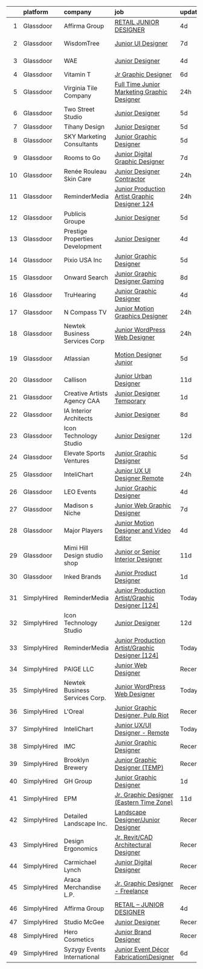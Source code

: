 

|    | platform    | company                           | job                                                                                                                                                                                                                                                                                                                                                                                                                                                                                                                                                                                                                                                                                                                                                                                                                                                                                                                                                                                                                                                                                                                                                                                                                                                                                                                                                                                    | update_time   | location          |
|---:|:------------|:----------------------------------|:---------------------------------------------------------------------------------------------------------------------------------------------------------------------------------------------------------------------------------------------------------------------------------------------------------------------------------------------------------------------------------------------------------------------------------------------------------------------------------------------------------------------------------------------------------------------------------------------------------------------------------------------------------------------------------------------------------------------------------------------------------------------------------------------------------------------------------------------------------------------------------------------------------------------------------------------------------------------------------------------------------------------------------------------------------------------------------------------------------------------------------------------------------------------------------------------------------------------------------------------------------------------------------------------------------------------------------------------------------------------------------------|:--------------|:------------------|
|  1 | Glassdoor   | Affirma Group                     | [RETAIL   JUNIOR DESIGNER](https://www.glassdoor.com/partner/jobListing.htm?pos=116&ao=1136043&s=58&guid=000001821a6657b1842e709295e3e5b5&src=GD_JOB_AD&t=SR&vt=w&ea=1&cs=1_8b010e85&cb=1658300291398&jobListingId=1008008085680&jrtk=3-0-1g8d6clvgkf2l801-1g8d6clvvgagu800-a4a48f70de7c8df1-)                                                                                                                                                                                                                                                                                                                                                                                                                                                                                                                                                                                                                                                                                                                                                                                                                                                                                                                                                                                                                                                                                         | 4d            | New York, NY      |
|  2 | Glassdoor   | WisdomTree                        | [Junior UI Designer](https://www.glassdoor.com/partner/jobListing.htm?pos=127&ao=1136043&s=58&guid=000001821a6657b1842e709295e3e5b5&src=GD_JOB_AD&t=SR&vt=w&cs=1_dc5d105e&cb=1658300291399&jobListingId=1008001118154&jrtk=3-0-1g8d6clvgkf2l801-1g8d6clvvgagu800-ea2575a827cd9959-)                                                                                                                                                                                                                                                                                                                                                                                                                                                                                                                                                                                                                                                                                                                                                                                                                                                                                                                                                                                                                                                                                                    | 7d            | New York, NY      |
|  3 | Glassdoor   | WAE                               | [Junior Designer](https://www.glassdoor.com/partner/jobListing.htm?pos=109&ao=1110586&s=58&guid=000001821a6657b1842e709295e3e5b5&src=GD_JOB_AD&t=SR&vt=w&ea=1&cs=1_6c5bd822&cb=1658300291398&jobListingId=1008008063232&cpc=036CEF58F9688075&jrtk=3-0-1g8d6clvgkf2l801-1g8d6clvvgagu800-0fd0313dfadfda3f--6NYlbfkN0Bl9QJxqCZcWcAyXa034HOvbvet4oZucNDN581_ynRfl1w4Z2vSbYLN9J-8UY_LNbirN5LLMGGnfSm2GNK07V-OSMHUkmOZFMzFfWXYH6DJqvANaaMLJ95AT8p4PdhW1XjmjR4b1ATq8P0epZSo0-R2HIhlFQJv7-4Ni8BDirUv9df_aJSLsPfPudWJlc1Dq5EmWdr9jGQzVpX-v-D0_3DQ1hDXQkJL_CCD5hziqOpuTaS2avhIP5EszTtq9KBPAE9cOpw05Cmo4sCwDqkGsF6pozVAxn8CdTikli-JycKPeoziqjpj7jzcjaz09loCyw3p-5XkjEGRu5nyztu1Q2kQj0Qtuq3s_SQt_ZLw7hKfoTqV0SSJaFpkCniVWwa5l4vJbnPiUWpkBHPaRFb_1jEtXyGCntHl0U79NXD5uhZnNJt-nMr8i7zE69kQ7SnE7QpY_d33bYj6Sgls71hIxVE38k2R3G0_eItEw1riw5xCwa75qOnkNnfxYkMFBF2ipyyNClZ2FeCoQrui9oWSBHqd)                                                                                                                                                                                                                                                                                                                                                                                                                                                                                                             | 4d            | Rochester, NY     |
|  4 | Glassdoor   | Vitamin T                         | [Jr  Graphic Designer](https://www.glassdoor.com/partner/jobListing.htm?pos=111&ao=1110586&s=58&guid=000001821a6657b1842e709295e3e5b5&src=GD_JOB_AD&t=SR&vt=w&cs=1_1aa4ee9f&cb=1658300291398&jobListingId=1008004122109&cpc=C4A69CCDBB3B9599&jrtk=3-0-1g8d6clvgkf2l801-1g8d6clvvgagu800-f927bbf179ecebf4--6NYlbfkN0DMrcEu7yrtATojKJA7cEzGQ3FdRGWLh0CZQInL4ECGI6k5tN82kdM0cJmh4vC7GgjU4IZFPHYOlc5pUxMEeRMxtJYZKHkPHdtO62Iy9lVoZhAIu2S4XzkDEEtmJ95GBdsERpUV-98-k1rqGhn_uEH7OyVudsc8q053j9TlfObxluMOMpCYIOCcEX_qziZxa1woauG8MnMgdfuGrSvrscMaqedPcBocdNqJMignkFxsP_oeOsrEFLxBmkKth2wfGI9sj3KyX0Cgs3S3r6xB9Urm1AzRlKe8B9vumuszBcvti2CyGCbl8tXrkaeek_hLbTgLbnYwI7RGXvgPt6w4wNORYtDg-sU_t-8To_-RE5PBQFS97rsQPTFZJ8F0OmDoUYnpiGpaERN5uSBYObkBrLWbqwlUXzBRY4D-TWaHXOAV_CsDfO3rdnp0eqo9pgVGTH7sqNlEdydlryS3zbJ_6jDF)                                                                                                                                                                                                                                                                                                                                                                                                                                                                                                                                                                             | 6d            | Carlsbad, CA      |
|  5 | Glassdoor   | Virginia Tile Company             | [Full Time Junior Marketing Graphic Designer](https://www.glassdoor.com/partner/jobListing.htm?pos=108&ao=1110586&s=58&guid=000001821a6657b1842e709295e3e5b5&src=GD_JOB_AD&t=SR&vt=w&ea=1&cs=1_0458d955&cb=1658300291398&jobListingId=1008014408696&cpc=4B86475FAF393599&jrtk=3-0-1g8d6clvgkf2l801-1g8d6clvvgagu800-0f518ebd2cefe110--6NYlbfkN0CtwOkgDuej6vPfWODMxjOIyNEohQmdYMppGq8y8dOpBmiJ3WNboc6iAPbRXzNCuTpcguZQjpVZGB8cEjocrDOmAFl35M3SQUtKtzOESm9O6hUvU_1VBJDFmzHuqkJqUravwjfshD0l2F-_0k6qm_hLKzEjkU6cgJXKAesvdBNANo7eUHp9bnozlK1IeVx3U0gsSvzK8Go3Ed-NYM-qUHS2WvDTmLFk9uzIip2JVhDSMJsqiw028AibHfJb60Ve_x2sAjTzV5nINKDT-Fe1Ut29DRZjVLAZ7ML9j-_DVnoNG886cT3DnH2NSUgmnkGKmR3QiWq-BoWLmZmgg7dZPvLVEQ98EwivqvgSZMtaV3az0I8g5OdnHWlU77aBU2XlWSbDsTTS8P7FUydkmJSKkty-6VFBfcI2dZ7k2hqHtQMnmSTFtUwRjyJ5MWlIqP2PfvZgPm0Dw7fbFuCr7pLbWH9EjttQ0b6nMlq7_RVi2mHm27lxpwwEPReFHS0XUicFjGl8ZwLtjyrS1g%3D%3D)                                                                                                                                                                                                                                                                                                                                                                                                                                                                                     | 24h           | Livonia, MI       |
|  6 | Glassdoor   | Two Street Studio                 | [Junior Designer](https://www.glassdoor.com/partner/jobListing.htm?pos=121&ao=1136043&s=58&guid=000001821a6657b1842e709295e3e5b5&src=GD_JOB_AD&t=SR&vt=w&cs=1_5a1b49c7&cb=1658300291399&jobListingId=1008007083697&jrtk=3-0-1g8d6clvgkf2l801-1g8d6clvvgagu800-3a94edd1c86b1a31-)                                                                                                                                                                                                                                                                                                                                                                                                                                                                                                                                                                                                                                                                                                                                                                                                                                                                                                                                                                                                                                                                                                       | 5d            | Richmond, VA      |
|  7 | Glassdoor   | Tihany Design                     | [Junior Designer](https://www.glassdoor.com/partner/jobListing.htm?pos=128&ao=1136043&s=58&guid=000001821a6657b1842e709295e3e5b5&src=GD_JOB_AD&t=SR&vt=w&ea=1&cs=1_8f389afc&cb=1658300291399&jobListingId=1008004987170&jrtk=3-0-1g8d6clvgkf2l801-1g8d6clvvgagu800-417478fde8088668-)                                                                                                                                                                                                                                                                                                                                                                                                                                                                                                                                                                                                                                                                                                                                                                                                                                                                                                                                                                                                                                                                                                  | 5d            | Manhattan         |
|  8 | Glassdoor   | SKY Marketing Consultants         | [Junior Graphic Designer](https://www.glassdoor.com/partner/jobListing.htm?pos=129&ao=1136043&s=58&guid=000001821a6657b1842e709295e3e5b5&src=GD_JOB_AD&t=SR&vt=w&ea=1&cs=1_96714017&cb=1658300291399&jobListingId=1008005887673&jrtk=3-0-1g8d6clvgkf2l801-1g8d6clvvgagu800-80982f50376c987f-)                                                                                                                                                                                                                                                                                                                                                                                                                                                                                                                                                                                                                                                                                                                                                                                                                                                                                                                                                                                                                                                                                          | 5d            | Kirkwood, MO      |
|  9 | Glassdoor   | Rooms to Go                       | [Junior Digital Graphic Designer](https://www.glassdoor.com/partner/jobListing.htm?pos=101&ao=1110586&s=58&guid=000001821a6657b1842e709295e3e5b5&src=GD_JOB_AD&t=SR&vt=w&ea=1&cs=1_38132221&cb=1658300291396&jobListingId=1008001148728&cpc=6FC5BA77C9A4CD78&jrtk=3-0-1g8d6clvgkf2l801-1g8d6clvvgagu800-74276c1bbba1a979--6NYlbfkN0DQkrWslipYdAKKBYyyAy12PZe5Qif844XZvzAwxKbcyIRxhdHaqMzJraSVoY3LdvZUnxckYEK1smmjb8RstgBo6vXmKg0YAPBg0DD6VgXZZtpqUR1_Y4DfY0Jt9XSCt80yXKDC09bs5r2Ui2AKEw_yV7HLv_WzlmD7RtLNijOgqK_98xzQPpdxoE6j_KAh4QmWmtf29A3opLD--1SxjFnJqBtNoB-Ig5htMBM3zcJCk119EU9cDg-DZt0LRBasu1ACssGPqtvRihKgxBWsuKn8t5F3iYcQOit4vnIaiucuHtNNbdlMwYlIX4oDU0dyyMXRZdll2a-Qz_e5vd7SCt8Ry8j5ke6N8cg-XHrTUWBSSNxhrXFCvNuUAiOMSSohFwwm5ETo-19R8l0smXSi4eR-PIz87_OtnwSxA8rpb-zf9XwVXk8kxztiJ5zSILl6_mF6fp_pD-zj974xnRTE7Tc3VXJBkmxZlft__aSPfnpm7Eh76Uka8nl1pr5QktL5X2iBWtfkewZlvb0LOdRakHaHeHW_noqHjA8qPgsvv-h9nA%3D%3D)                                                                                                                                                                                                                                                                                                                                                                                                                                                                 | 7d            | Atlanta, GA       |
| 10 | Glassdoor   | Renée Rouleau Skin Care           | [Junior Designer  Contractor ](https://www.glassdoor.com/partner/jobListing.htm?pos=126&ao=1136043&s=58&guid=000001821a6657b1842e709295e3e5b5&src=GD_JOB_AD&t=SR&vt=w&ea=1&cs=1_37a97b49&cb=1658300291399&jobListingId=1008014606944&jrtk=3-0-1g8d6clvgkf2l801-1g8d6clvvgagu800-d83ad738c8700610-)                                                                                                                                                                                                                                                                                                                                                                                                                                                                                                                                                                                                                                                                                                                                                                                                                                                                                                                                                                                                                                                                                     | 24h           | Austin, TX        |
| 11 | Glassdoor   | ReminderMedia                     | [Junior Production Artist Graphic Designer  124 ](https://www.glassdoor.com/partner/jobListing.htm?pos=105&ao=1110586&s=58&guid=000001821a6657b1842e709295e3e5b5&src=GD_JOB_AD&t=SR&vt=w&ea=1&cs=1_3c8ad0fa&cb=1658300291397&jobListingId=1008015049343&cpc=8795CF9063CD573D&jrtk=3-0-1g8d6clvgkf2l801-1g8d6clvvgagu800-483923777035cfd3--6NYlbfkN0BV5xWQvMmIkgUcdRWb7iWRWS4LnwJ0A4ASNg0KGqrukA_POA8ifgoOj7ZHGRdIKnJ6hU-Fy6hPRatKZ6qieiqvEvHj1oqrTY0pPiXCJ8Br1qXsme6Nkk9Pt9LV9bT_ahxJy2MUFPpA0rgFw3VAzODJAa2N6_q5OshETSVwVEzbW1JPJkimDcEuDGFDkUvGDcE_Rfja9NOtUrK7BFxw5UpQXKSs9s3wDctKw2ZnPb2NZAm_v_oMw6FR8rgQ-G_-RS8OCrV6gdYH6Szy7p20aXZ9mfKKw6NfyIj9YSiQ8leG5uQXLS1kxb3Bqs_QvihTUYUr8bNCZMFkRAVqwUGc36SD0NSUyKrW0CqeGaT1l2lGjl6KWPRTPAFxDNCAWTSpXGTii1vKU0_xoNndqt2BWnFKvgBcit7WAne1aBel4tLclMg53PMzPcbS7He5VbfcdkgVBcasc9Kyn2i4KGVRP4q-UKRrUasFOyfH8UQLsiJcTFTwTaW2q-csO82xy1J5Lad56OIqFmEz-g%3D%3D)                                                                                                                                                                                                                                                                                                                                                                                                                                                                                 | 24h           | Remote            |
| 12 | Glassdoor   | Publicis Groupe                   | [Junior Designer](https://www.glassdoor.com/partner/jobListing.htm?pos=117&ao=1136043&s=58&guid=000001821a6657b1842e709295e3e5b5&src=GD_JOB_AD&t=SR&vt=w&ea=1&cs=1_f063d1e9&cb=1658300291398&jobListingId=1008007014084&jrtk=3-0-1g8d6clvgkf2l801-1g8d6clvvgagu800-af638de280eb5e08-)                                                                                                                                                                                                                                                                                                                                                                                                                                                                                                                                                                                                                                                                                                                                                                                                                                                                                                                                                                                                                                                                                                  | 5d            | New York, NY      |
| 13 | Glassdoor   | Prestige Properties   Development | [Junior Designer](https://www.glassdoor.com/partner/jobListing.htm?pos=103&ao=1110586&s=58&guid=000001821a6657b1842e709295e3e5b5&src=GD_JOB_AD&t=SR&vt=w&ea=1&cs=1_4fdefacc&cb=1658300291397&jobListingId=1008008019748&cpc=4050D81B60456B41&jrtk=3-0-1g8d6clvgkf2l801-1g8d6clvvgagu800-329591383291a01b--6NYlbfkN0Bb_KO0cHvOdgGnYjQBDv7SisHEyIXi-BgBvgNaNv-EOAYiAUz8jZXXuFXwfJH_ixb3Hj5Qrv9gfufCCMjXR8Mmn9kDyjAXbufkyskoGAQaRCQEaUIvggHw5So7i9Ed4mcV6I2zazRJY5VHiuH-AjIH-9gwPXKjyRaiWqIf9dHQI9MCnZhi12BxIr8E-UgQOCWIoKulxBIgpnkJGfABS_MYqUytxJFBNaE4wHTOV9bRNfqWVA4qWKyJUVKTz-UL6qba1DrM4h_XppI_wWyLHjl1ttx-MpqswpNb8arBlIas_rfubvduDZBGoiLAq7u7aPfW9qhUFecaCZSA9_COxihK7JVWqi_MEOMmLj0Lfbru6XTV-Gv3_ANRsz4HX1CYLkgX0T6upACpfCbz5Ajzz2WQzxtABEeJJr6FkrloHdjQUb7A5xvEAeRLrimrj0bmBMzHJVtGRtsEnmatsvduZBvkHYw5S4W8weelRnmwR_3uI0u9Qa-SH1yoAyIZKktbObs%3D)                                                                                                                                                                                                                                                                                                                                                                                                                                                                                                                               | 4d            | New York, NY      |
| 14 | Glassdoor   | Pixio USA Inc                     | [Junior Graphic Designer](https://www.glassdoor.com/partner/jobListing.htm?pos=110&ao=1110586&s=58&guid=000001821a6657b1842e709295e3e5b5&src=GD_JOB_AD&t=SR&vt=w&ea=1&cs=1_d2a84447&cb=1658300291398&jobListingId=1008006244529&cpc=451933188B21919D&jrtk=3-0-1g8d6clvgkf2l801-1g8d6clvvgagu800-0bdb769840842c83--6NYlbfkN0BzyIYrTMR_AjNKh_kvAG8N613gtHPANQ3sdLTkrtBd-_2lJjTOPLgnXNL06stVdOWD079pJOyd4ugv9jg42Kp2LJYDjlqe9Wio2wnGti9Qet7qehq2ARN04CVZyHTbLEq7NRJfd6-wAZch2AnNkgh85x2qwDO1JmNjbxyfXHP_exx12cKKTZRRpy2s387VrY4nsngBsk63YnOIAOnQCdORuw4CG-vnNH4x7QOl2Urf2WEJMg4lCNEwRM2DzjwYMox5FHdowiTzJIdHo4aIRPH3rHbzP1tWxH29t0yX31KKjOfBtSXMI4KmZ0vfExizMAc_H6J2Nh6v3e8SHwtCjLeLci6r7JAfiOlt5ZLLKoQhaLBhfxZCllf4ysw6y3v9Cztbd0s6T0N7C0Nr9dkK38tZz4CqRzD2djHD4R3ASr3O76E3I-SwcABYqmokFGtCPYbJ2Zl6WbuBRnleydxkWHj-nwtK0lfyNn0Mao592zuObcjpmqt3Qskik3knMYql6_s%3D)                                                                                                                                                                                                                                                                                                                                                                                                                                                                                                                       | 5d            | Torrance, CA      |
| 15 | Glassdoor   | Onward Search                     | [Junior Graphic Designer   Gaming](https://www.glassdoor.com/partner/jobListing.htm?pos=112&ao=1110586&s=58&guid=000001821a6657b1842e709295e3e5b5&src=GD_JOB_AD&t=SR&vt=w&cs=1_9ab26d2d&cb=1658300291398&jobListingId=1007998838857&cpc=F4EED0218A761C36&jrtk=3-0-1g8d6clvgkf2l801-1g8d6clvvgagu800-d7cd3143d881ba2f--6NYlbfkN0B7YoEZZ2QAGDyEGGmBPAUWSHc1Mt3sMCn9FehKcWA3w0R0aH9tn_iPRPZmwuOkWsw1JX1ALPSIvWOLQ0KiT2TNsrSH32HdFFHmnGqyIADhcNQ0PNPuTDGoGQwpQjU4VCzzwOeoEUXyi7lbf7M6FrEcPNa1rFOju4dCzu5NLjPPsekXuHNCwyOI3A0NjuX5NSIUT6IRMMaa2sguhqwsJ0OLkHedOJtmV2luiPP0xyZv2UoXc_to6xqeYeenEw1HXJZV-xtZcTGUhv-RzhkiqtgbdHqxamK11yBXxA7wyobGIC3Zi570LoTvFs60oTtvwPMSwZMOZAoUDrz3blFB1lTPJMC5JbJdpSVVhp_bHttWFgsjhLQ1PZSp5xccKlFiXB-OHfmw_NfOttJh6zD3i266pf6H7YEOWTSmdjOPnRVzmXXoCtNTnl3VWrj9oSBPKwklg2PH6YkLA47sBT6BGH-p8Iz6tR6aYtLJK8L5gHT7bWDR3GB6OuIr5PoKDd4aB50QIyrYP34l4bOTGvOOIf3vAG_ZImSegcge5Y0q-cCTicxSUaj8ubh_-m547zw8Kjv6QwqnYygbQcOPdybzGkJ9UoWbDcQB2wXx7PsKTWNerUp_rYiItvnuRt5HbvkDb0Cnsdf1NrDcwTWOfMrxgQCnsMfslpDqVtcIOSOXvCKYZGIwYenr5ymvQYJ_KiSCwg5BMKczq7iYjy68_y4o0BjSttaFH37Zs1T-z18Smq8reeFOqHdLQwpGFPhevwZi8q4eqdKEFKWgIF4xnBy5PrS6-aV_PR22cNxn7qGgk4CaZr3UuskrorK3r2Dn_e0i2xewuMrQad8PSnzmR9vwW16pRVJ-Pe5DrI64sdHghcS2FAyNjStummVvfH5S-AzAbWGwWPd137F11o4lZuJDYH5kJk6PnRacDSNqhRH0cCpei1Pv2b_1dp7Zruj_qq3d1RAP3hD8k8dzJ_ckOPx0rIzuSq5ULyAWfcI1bk1Oo2WYa_5AF_Kla7zV) | 8d            | El Segundo, CA    |
| 16 | Glassdoor   | TruHearing                        | [Junior Graphic Designer](https://www.glassdoor.com/partner/jobListing.htm?pos=119&ao=1136043&s=58&guid=000001821a6657b1842e709295e3e5b5&src=GD_JOB_AD&t=SR&vt=w&cs=1_af1cb1e6&cb=1658300291399&jobListingId=1008008915941&jrtk=3-0-1g8d6clvgkf2l801-1g8d6clvvgagu800-2895c394de9a04fa-)                                                                                                                                                                                                                                                                                                                                                                                                                                                                                                                                                                                                                                                                                                                                                                                                                                                                                                                                                                                                                                                                                               | 4d            | Draper, UT        |
| 17 | Glassdoor   | N Compass TV                      | [Junior Motion Graphics Designer](https://www.glassdoor.com/partner/jobListing.htm?pos=102&ao=1110586&s=58&guid=000001821a6657b1842e709295e3e5b5&src=GD_JOB_AD&t=SR&vt=w&ea=1&cs=1_32dd5154&cb=1658300291396&jobListingId=1008015223365&cpc=BF2D99A98B89D842&jrtk=3-0-1g8d6clvgkf2l801-1g8d6clvvgagu800-ea05ee95f4ab9eee--6NYlbfkN0BdDHiSlq2TKVYTvK036ioTcRDjelCKzvFOpLFiF--0iUzYErW7nnYgtjlTpPrgpzWHjaGdMKsuTfltvkixwiJQfS7Hr_5e22uI0_wlBzVCYzCQxUEmhsjoIjfkh4_890S8lXfgaiQlMsT5GjccUMcdSsJ-uFjRIf9wWVrOwD2rggJgLjkV0g2w9gC5PA2lBQ3lcF06OQL9FMa1N2ZE5kJL9ExYuPpaPvVDh7MLfu00gFR7c7EFaHgkRpy-lzCDT1RWF18kCqrTZSzWWwHtQClX9ffIuReXn5jlMpgXhc7nJQXwYsc8vPon_rNFh0OIviNMD1k9h1qwGAp_deN2QfI-F0A4cVP2Parmbz2Wyf1fkZ43jTgyhhbcVCNp3e-Bz20h2xrIjSfiXHW7wnmtojhrIkXYOY4MakII__vU5ecw49tofY39p_kEIDzZmZG4NJa_69JnAxEUbtK-TfLo9io-kyLG-xKY_AiCXG7Xx_aERu3BNoHVaDLf3EcovW3s-vKkw5r4_7K85A%3D%3D)                                                                                                                                                                                                                                                                                                                                                                                                                                                                                                 | 24h           | Lakewood, CO      |
| 18 | Glassdoor   | Newtek Business Services Corp     | [Junior WordPress Web Designer](https://www.glassdoor.com/partner/jobListing.htm?pos=123&ao=1136043&s=58&guid=000001821a6657b1842e709295e3e5b5&src=GD_JOB_AD&t=SR&vt=w&ea=1&cs=1_c712eaf2&cb=1658300291399&jobListingId=1008015002972&jrtk=3-0-1g8d6clvgkf2l801-1g8d6clvvgagu800-8955ce37f6007486-)                                                                                                                                                                                                                                                                                                                                                                                                                                                                                                                                                                                                                                                                                                                                                                                                                                                                                                                                                                                                                                                                                    | 24h           | Remote            |
| 19 | Glassdoor   | Atlassian                         | [Motion Designer  Junior](https://www.glassdoor.com/partner/jobListing.htm?pos=120&ao=1136043&s=58&guid=000001821a6657b1842e709295e3e5b5&src=GD_JOB_AD&t=SR&vt=w&cs=1_b4ff0999&cb=1658300291399&jobListingId=1008006865575&jrtk=3-0-1g8d6clvgkf2l801-1g8d6clvvgagu800-ec394c8c6f574f01-)                                                                                                                                                                                                                                                                                                                                                                                                                                                                                                                                                                                                                                                                                                                                                                                                                                                                                                                                                                                                                                                                                               | 5d            | San Francisco, CA |
| 20 | Glassdoor   | Callison                          | [Junior Urban Designer](https://www.glassdoor.com/partner/jobListing.htm?pos=118&ao=1136043&s=58&guid=000001821a6657b1842e709295e3e5b5&src=GD_JOB_AD&t=SR&vt=w&cs=1_e991ad3b&cb=1658300291399&jobListingId=1007992982084&jrtk=3-0-1g8d6clvgkf2l801-1g8d6clvvgagu800-d1e7b16237dd331d-)                                                                                                                                                                                                                                                                                                                                                                                                                                                                                                                                                                                                                                                                                                                                                                                                                                                                                                                                                                                                                                                                                                 | 11d           | Remote            |
| 21 | Glassdoor   | Creative Artists Agency  CAA      | [Junior Designer   Temporary](https://www.glassdoor.com/partner/jobListing.htm?pos=125&ao=1136043&s=58&guid=000001821a6657b1842e709295e3e5b5&src=GD_JOB_AD&t=SR&vt=w&cs=1_bee1c4db&cb=1658300291399&jobListingId=1008012819270&jrtk=3-0-1g8d6clvgkf2l801-1g8d6clvvgagu800-a001ea84197bf29b-)                                                                                                                                                                                                                                                                                                                                                                                                                                                                                                                                                                                                                                                                                                                                                                                                                                                                                                                                                                                                                                                                                           | 1d            | Los Angeles, CA   |
| 22 | Glassdoor   | IA Interior Architects            | [Junior Designer](https://www.glassdoor.com/partner/jobListing.htm?pos=122&ao=1136043&s=58&guid=000001821a6657b1842e709295e3e5b5&src=GD_JOB_AD&t=SR&vt=w&cs=1_93667745&cb=1658300291399&jobListingId=1007998408711&jrtk=3-0-1g8d6clvgkf2l801-1g8d6clvvgagu800-b0ee244ad46dec43-)                                                                                                                                                                                                                                                                                                                                                                                                                                                                                                                                                                                                                                                                                                                                                                                                                                                                                                                                                                                                                                                                                                       | 8d            | Washington, DC    |
| 23 | Glassdoor   | Icon Technology Studio            | [Junior Designer](https://www.glassdoor.com/partner/jobListing.htm?pos=115&ao=1136043&s=58&guid=000001821a6657b1842e709295e3e5b5&src=GD_JOB_AD&t=SR&vt=w&ea=1&cs=1_80692fc4&cb=1658300291398&jobListingId=1007989903126&jrtk=3-0-1g8d6clvgkf2l801-1g8d6clvvgagu800-2a3bc2ab80c39040-)                                                                                                                                                                                                                                                                                                                                                                                                                                                                                                                                                                                                                                                                                                                                                                                                                                                                                                                                                                                                                                                                                                  | 12d           | Remote            |
| 24 | Glassdoor   | Elevate Sports Ventures           | [Junior Graphic Designer](https://www.glassdoor.com/partner/jobListing.htm?pos=124&ao=1136043&s=58&guid=000001821a6657b1842e709295e3e5b5&src=GD_JOB_AD&t=SR&vt=w&cs=1_0502bedd&cb=1658300291399&jobListingId=1008006147062&jrtk=3-0-1g8d6clvgkf2l801-1g8d6clvvgagu800-8ce9a23664755ac3-)                                                                                                                                                                                                                                                                                                                                                                                                                                                                                                                                                                                                                                                                                                                                                                                                                                                                                                                                                                                                                                                                                               | 5d            | Charlotte, NC     |
| 25 | Glassdoor   | InteliChart                       | [Junior UX UI Designer   Remote](https://www.glassdoor.com/partner/jobListing.htm?pos=114&ao=1136043&s=58&guid=000001821a6657b1842e709295e3e5b5&src=GD_JOB_AD&t=SR&vt=w&ea=1&cs=1_7f4337ae&cb=1658300291398&jobListingId=1008015971312&jrtk=3-0-1g8d6clvgkf2l801-1g8d6clvvgagu800-0dbe805531d277ca-)                                                                                                                                                                                                                                                                                                                                                                                                                                                                                                                                                                                                                                                                                                                                                                                                                                                                                                                                                                                                                                                                                   | 24h           | Charlotte, NC     |
| 26 | Glassdoor   | LEO Events                        | [Junior Graphic Designer](https://www.glassdoor.com/partner/jobListing.htm?pos=104&ao=1110586&s=58&guid=000001821a6657b1842e709295e3e5b5&src=GD_JOB_AD&t=SR&vt=w&ea=1&cs=1_649fb78e&cb=1658300291397&jobListingId=1008007960054&cpc=65CC663E25211861&jrtk=3-0-1g8d6clvgkf2l801-1g8d6clvvgagu800-5e7b653b70f14f7d--6NYlbfkN0CNc4_XkOrCJIG4rbt7jOELJF_6cAKStNL9BRzWr9Kw73t-1jSZZH-R84M1hC2PNiUDCEqLzJHRV7MlTBOedsRhv9iCjP6j5VtHoInwaEUJwFt-L4UNZXQssAj1vTORSrYumxDGicv6znOjx1J10URkEt9jzYTKfE0bbIf4ZAl-x4N_KIM5XmswffzKbhRJMBocV44EDNfnziWKzEset6KZhRHlV_ChQj4o-CEq5jPcOEXLbrMhKkxWOskV3v0UjIUstqfyRP8lblG-YGEfoV8gzdOe4vx-aSugsUbs9mKWCfFRdir6qgqPJthCxZMwcHt8ef4CM5bKVQhdlVCA99yURI_6FroUGx2F7XcsqBvQ6aC_lnnN1LoQsxJVCBBI0WspuFVvQJ-pDPFdPc2-wfMKo9mpAP0zNeVYbqrz4W-BavICLXnx2zgERQJMXKRDI7V39c9vltplpD6tA2Gz1-kULY2DerqUYlOOzlSv2RgqZbXuohPXWtoJiY0rFGuQylI%3D)                                                                                                                                                                                                                                                                                                                                                                                                                                                                                                                       | 4d            | Chattanooga, TN   |
| 27 | Glassdoor   | Madison s Niche                   | [Junior Web Graphic Designer](https://www.glassdoor.com/partner/jobListing.htm?pos=107&ao=1110586&s=58&guid=000001821a6657b1842e709295e3e5b5&src=GD_JOB_AD&t=SR&vt=w&ea=1&cs=1_96f35abb&cb=1658300291397&jobListingId=1008000005488&cpc=0C139D4CAD5A6DB2&jrtk=3-0-1g8d6clvgkf2l801-1g8d6clvvgagu800-b85efc0560875412--6NYlbfkN0C6iEdS2B8JndfZNWOJhyxI8YeMSTiVLAF7vxmBEk58pxukV9AyZn9T8DDybGLg0H5KOf4dCDm29uR1bAcTjnsXIwstKQx8JsUxXDKNwtIZJqdJqlNYGV4NmhgPcDZKXcf1h-9FN85uMbQg8sSn7CdwVo1x4HFMfve63fK9j_w8FDZtvuAg9UvX2VfwtDI7NaQvwIojej3OWZMI2hYlnvmDYJ26eqMIOi_9yC-L-vNiqkVK1x7DsZ9n0df8r7aN-xBo4ijB7g0f1MdMmKxhuMCJ3Q8Z93HFg4D_-3dV1RB0MYZyCzj-osBozZmtatX1goZy6kSZavLtIz_3nOiWoTsJldfqzRNxzQ8CT2b7nxauDRbhFFVicWZNryOrJrGG6eKx1U8m6ubaGfHH8xiaMsjIscWVz-NLgHWUen3IozvGWwtkJ8KsqoBQwIWwTRy3_Osy7pdjowqWePr5h7uzYcNyr3SW9vT-t93r1JyhEhOybPEAKFOC6gHqsZ9t8ENGfZSlebnDtn7_vA%3D%3D)                                                                                                                                                                                                                                                                                                                                                                                                                                                                                                     | 7d            | Stony Brook, NY   |
| 28 | Glassdoor   | Major Players                     | [Junior Motion Designer and Video Editor](https://www.glassdoor.com/partner/jobListing.htm?pos=113&ao=1110586&s=58&guid=000001821a6657b1842e709295e3e5b5&src=GD_JOB_AD&t=SR&vt=w&cs=1_ce2e5029&cb=1658300291398&jobListingId=1008007777251&cpc=8795CF9063CD573D&jrtk=3-0-1g8d6clvgkf2l801-1g8d6clvvgagu800-a2ca788187b9a34f--6NYlbfkN0AOJdEnCq_hZhTpLlQmdPpLuwa6VIlh2yp0eLC-ZKy7yZzy30JxZaXR0TN-ExnMRy8bXZvkwA_JANpqYE_ajzhdD48to37Pg4pMPiy5QZVWCxbjeIBIrzirbZC-s0tH4DBkSc0KNG46GtotemGtvdC6vw8ifLwW5i7POpIT0MONkA0wf5YEbu8BxPn500GD_rypMF4YSfEW4qc0rm3uPFfht5rjFANy60bGLFpjADFM8AXwZb-1Pvw8wdSZnxzE86EZ1-XDhyJTswogmGu9DKyI5qKyz5gfDkI7aaCn1O_TRu5vEaFQcsWCxFRxLyZFYf8ASNyfgCSU13m8_pcHi6uS7G8Otcx0hLLa1-Xl91Ome0v1pCfaWyiTDv4mwSpNcKIYMI6NQZJdPkf0cxwueXuZFHAYjehVecNKmYIGbo-_ttzfP46Iq9taLXsEeTeSdBhQfn7Hgav1_cxuSgmtzcfcBeKFf9KtHQx5FTOvJ_fdvsl2B4Gugc4YF1c77-af9Ap--ivNnR32nNto3OQWmfYydRII25oDJPb4b7bJBs8FwA%3D%3D)                                                                                                                                                                                                                                                                                                                                                                                                                                                              | 4d            | Kent, OH          |
| 29 | Glassdoor   | Mimi   Hill Design studio   shop  | [Junior or Senior Interior Designer](https://www.glassdoor.com/partner/jobListing.htm?pos=106&ao=1110586&s=58&guid=000001821a6657b1842e709295e3e5b5&src=GD_JOB_AD&t=SR&vt=w&ea=1&cs=1_cbfc1c55&cb=1658300291397&jobListingId=1007992917353&cpc=20E46BB5786CE82A&jrtk=3-0-1g8d6clvgkf2l801-1g8d6clvvgagu800-dc48009d15c75b81--6NYlbfkN0CHpSnjIPxMtekS58WZl5Olhjo2iWL5RjE_Boe0ccr3Fsq_ZiJFoxf9OKk3E1n3dxEL7B93y3MW4bjpoFsiNrq8a5KZMqMxFKA8oHdiMbXEN2KIXyuEMDh-U18PovctxrdxePan-6UPsIPgi1sxm5p9RMx89iNmAPhYlHeJ9gs4zvF6AoOvIVscvng3A4iS0rIqokKlyVbU78NZGkN-Y785lqGmkJXhdBHbVnn2ytx6wIiluvuHE-HoHCVC_Nqj3pg1-vgtqSvuGUm6NVeQu01xpDBZwM7xOgVArMBOzPhPxtwuXXVOyb-gHjLc03vF-vVmb9U0uY0kxsIm3f5nGx8eVa-cMHQV38az6kaB0YygsF_2xGLaoARJ7xkApdW65z7bK0RaDOq3Wb3idtsBAiyAVCNScGyY5lPdaJ1fKHtFOMTsdqsNGy3CrM_C3uEwhHDu2t20fRI9txyj50mWO4xut7wDIDKxUsQygYkDhcR8VIjnq9JqRjeN2Dc-F6mevxoQYqCssx0lsCq5IjoJ4B3z)                                                                                                                                                                                                                                                                                                                                                                                                                                                                                          | 11d           | Westfield, NJ     |
| 30 | Glassdoor   | Inked Brands                      | [Junior Product Designer](https://www.glassdoor.com/partner/jobListing.htm?pos=130&ao=1136043&s=58&guid=000001821a6657b1842e709295e3e5b5&src=GD_JOB_AD&t=SR&vt=w&ea=1&cs=1_3b680093&cb=1658300291399&jobListingId=1008013171002&jrtk=3-0-1g8d6clvgkf2l801-1g8d6clvvgagu800-edeff71c5dbc8731-)                                                                                                                                                                                                                                                                                                                                                                                                                                                                                                                                                                                                                                                                                                                                                                                                                                                                                                                                                                                                                                                                                          | 1d            | Bowling Green, KY |
| 31 | SimplyHired | ReminderMedia                     | [Junior Production Artist/Graphic Designer [124]](https://www.simplyhired.com/job/HDrljQeb3j5GChcw0YlnsIhQQQvBEu2ven13Vow7zBM_4DdJ8KpQ4w?q=junior+designer)                                                                                                                                                                                                                                                                                                                                                                                                                                                                                                                                                                                                                                                                                                                                                                                                                                                                                                                                                                                                                                                                                                                                                                                                                            | Today         | Remote            |
| 32 | SimplyHired | Icon Technology Studio            | [Junior Designer](https://www.simplyhired.com/job/PPh0l9MyYJ6Inbo8KgckIaVxqAKEifF2m9Zh2iYaEmLkyLR0M9csGw?q=junior+designer)                                                                                                                                                                                                                                                                                                                                                                                                                                                                                                                                                                                                                                                                                                                                                                                                                                                                                                                                                                                                                                                                                                                                                                                                                                                            | 12d           | Remote            |
| 33 | SimplyHired | ReminderMedia                     | [Junior Production Artist/Graphic Designer [124]](https://www.simplyhired.com/job/HDrljQeb3j5GChcw0YlnsIhQQQvBEu2ven13Vow7zBM_4DdJ8KpQ4w?q=junior+designer)                                                                                                                                                                                                                                                                                                                                                                                                                                                                                                                                                                                                                                                                                                                                                                                                                                                                                                                                                                                                                                                                                                                                                                                                                            | Today         | Remote            |
| 34 | SimplyHired | PAIGE LLC                         | [Junior Web Designer](https://www.simplyhired.com/job/M7rUWTEI1H7y9frrLN2VT8ZSvUbrc56nlLzI-dv_fH_wbr9U37WcFw?q=junior+designer)                                                                                                                                                                                                                                                                                                                                                                                                                                                                                                                                                                                                                                                                                                                                                                                                                                                                                                                                                                                                                                                                                                                                                                                                                                                        | Recently      | California        |
| 35 | SimplyHired | Newtek Business Services Corp.    | [Junior WordPress Web Designer](https://www.simplyhired.com/job/WLCIzGC1pdU0egNDH8WWZo6kyMAeideWlEJtTQjp1S6_iumopBwxGw?q=junior+designer)                                                                                                                                                                                                                                                                                                                                                                                                                                                                                                                                                                                                                                                                                                                                                                                                                                                                                                                                                                                                                                                                                                                                                                                                                                              | Today         | Remote            |
| 36 | SimplyHired | L'Oreal                           | [Junior Graphic Designer, Pulp Riot](https://www.simplyhired.com/job/Homvoq8LTddXsTaRKLzMx6lcP9sFPIojFB40XOLymUP_0OygPxpDVg?q=junior+designer)                                                                                                                                                                                                                                                                                                                                                                                                                                                                                                                                                                                                                                                                                                                                                                                                                                                                                                                                                                                                                                                                                                                                                                                                                                         | Recently      | El Segundo, CA    |
| 37 | SimplyHired | InteliChart                       | [Junior UX/UI Designer - Remote](https://www.simplyhired.com/job/V0hpIU5_zTQr1OhAlwytjov1oxXRqvCsAk3BQFh9MuRvSwsGZRzCJQ?q=junior+designer)                                                                                                                                                                                                                                                                                                                                                                                                                                                                                                                                                                                                                                                                                                                                                                                                                                                                                                                                                                                                                                                                                                                                                                                                                                             | Today         | Charlotte, NC     |
| 38 | SimplyHired | IMC                               | [Junior Graphic Designer](https://www.simplyhired.com/job/q11ugwCq0r9_HNrj39reIR-RYMGNAajNfcJjDWikoU0_FpmVSAAEWA?q=junior+designer)                                                                                                                                                                                                                                                                                                                                                                                                                                                                                                                                                                                                                                                                                                                                                                                                                                                                                                                                                                                                                                                                                                                                                                                                                                                    | Recently      | Remote            |
| 39 | SimplyHired | Brooklyn Brewery                  | [Junior Graphic Designer (TEMP)](https://www.simplyhired.com/job/yng7zGOK5zEtJqk3yWupmDUhninRQtOKNVX9jvAKE1sH3cCdz7I88Q?q=junior+designer)                                                                                                                                                                                                                                                                                                                                                                                                                                                                                                                                                                                                                                                                                                                                                                                                                                                                                                                                                                                                                                                                                                                                                                                                                                             | Recently      | Brooklyn, NY      |
| 40 | SimplyHired | GH Group                          | [Junior Graphic Designer](https://www.simplyhired.com/job/b32373vLQDCcBVggsVgreib2C87ljYHcFGZJvLFB4y7LKZhvSU7t9A?q=junior+designer)                                                                                                                                                                                                                                                                                                                                                                                                                                                                                                                                                                                                                                                                                                                                                                                                                                                                                                                                                                                                                                                                                                                                                                                                                                                    | 1d            | Los Angeles, CA   |
| 41 | SimplyHired | EPM                               | [Jr. Graphic Designer (Eastern Time Zone)](https://www.simplyhired.com/job/iPkLVLmHqXopKJkQFwPJfb_ssnAq-YbeGLGitG01WNO_dlQFIMHMqg?q=junior+designer)                                                                                                                                                                                                                                                                                                                                                                                                                                                                                                                                                                                                                                                                                                                                                                                                                                                                                                                                                                                                                                                                                                                                                                                                                                   | 11d           | Remote            |
| 42 | SimplyHired | Detailed Landscape Inc.           | [Landscape Designer/Junior Designer](https://www.simplyhired.com/job/EhrppFcRWarkccNr432EF5vxGN_NA1B3Nc5BP9BEXyp3UN7zsWfsOg?q=junior+designer)                                                                                                                                                                                                                                                                                                                                                                                                                                                                                                                                                                                                                                                                                                                                                                                                                                                                                                                                                                                                                                                                                                                                                                                                                                         | Recently      | Fort Collins, CO  |
| 43 | SimplyHired | Design Ergonomics                 | [Jr. Revit/CAD Architectural Designer](https://www.simplyhired.com/job/vALSwbc074iJ6CuqZVpoNo7oxSbm0chbGHQEoIWHTRW4m4zjbnB2iA?q=junior+designer)                                                                                                                                                                                                                                                                                                                                                                                                                                                                                                                                                                                                                                                                                                                                                                                                                                                                                                                                                                                                                                                                                                                                                                                                                                       | Recently      | Fall River, MA    |
| 44 | SimplyHired | Carmichael Lynch                  | [Junior Digital Designer](https://www.simplyhired.com/job/MjXGHFsXfnoP_YRgvcLPctr9XxL-TUFmDxvSuesUj190FJP_tJ4asA?q=junior+designer)                                                                                                                                                                                                                                                                                                                                                                                                                                                                                                                                                                                                                                                                                                                                                                                                                                                                                                                                                                                                                                                                                                                                                                                                                                                    | Recently      | Minneapolis, MN   |
| 45 | SimplyHired | Araca Merchandise L.P.            | [Jr. Graphic Designer - Freelance](https://www.simplyhired.com/job/qMpxeOxN-zF-AnHPtYysRxDl-T13mI2NMeppWBlpEB7SYpjMUFiWkQ?q=junior+designer)                                                                                                                                                                                                                                                                                                                                                                                                                                                                                                                                                                                                                                                                                                                                                                                                                                                                                                                                                                                                                                                                                                                                                                                                                                           | Recently      | Remote            |
| 46 | SimplyHired | Affirma Group                     | [RETAIL – JUNIOR DESIGNER](https://www.simplyhired.com/job/BUC5xSxGXzrfLJM3gpeHqHLRfddpCvTymiyELVJqEu7IG_HeIolNkQ?q=junior+designer)                                                                                                                                                                                                                                                                                                                                                                                                                                                                                                                                                                                                                                                                                                                                                                                                                                                                                                                                                                                                                                                                                                                                                                                                                                                   | 4d            | New York, NY      |
| 47 | SimplyHired | Studio McGee                      | [Junior Designer](https://www.simplyhired.com/job/Tph0kIEpx-kzY8n--eAE77kTmPdpAmCaDj72VTDFOpotCGnRab_A2A?q=junior+designer)                                                                                                                                                                                                                                                                                                                                                                                                                                                                                                                                                                                                                                                                                                                                                                                                                                                                                                                                                                                                                                                                                                                                                                                                                                                            | Recently      | Draper, UT        |
| 48 | SimplyHired | Hero Cosmetics                    | [Junior Brand Designer](https://www.simplyhired.com/job/3p40y1gdckFDerSCmCjeQ2zJImKa7KcyLjFG82rjA4BuNkZG4lETvQ?q=junior+designer)                                                                                                                                                                                                                                                                                                                                                                                                                                                                                                                                                                                                                                                                                                                                                                                                                                                                                                                                                                                                                                                                                                                                                                                                                                                      | Recently      | New York, NY      |
| 49 | SimplyHired | Syzygy Events International       | [Junior Event Décor Fabrication\Designer](https://www.simplyhired.com/job/y6WqeArbHPIeR8iHVPOqqn41Z9S9ZmOr2CmnQuZnIwjQ1PPt7s-iyQ?q=junior+designer)                                                                                                                                                                                                                                                                                                                                                                                                                                                                                                                                                                                                                                                                                                                                                                                                                                                                                                                                                                                                                                                                                                                                                                                                                                    | 6d            | Gaithersburg, MD  |